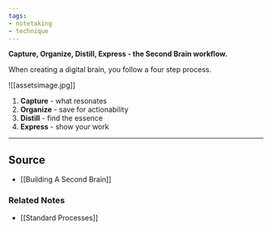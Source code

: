 ```yaml
---
tags:
- notetaking
- technique
---
```

**Capture, Organize, Distill, Express - the Second Brain workflow.**

When creating a digital brain, you follow a four step process.

![[assetsimage.jpg]]

1. **Capture** - what resonates
2. **Organize** - save for actionability
3. **Distill** - find the essence
4. **Express** - show your work

---

## Source
- [[Building A Second Brain]]

### Related Notes
- [[Standard Processes]]